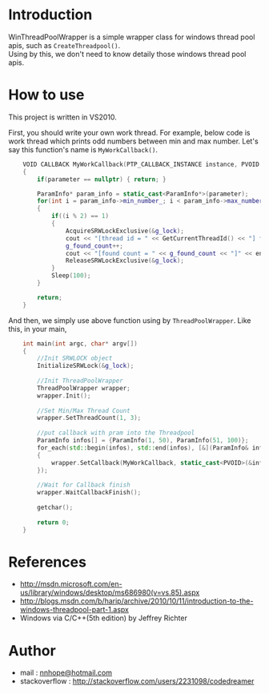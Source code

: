 Introduction
====================

WinThreadPoolWrapper is a simple wrapper class for windows thread pool apis, such as `CreateThreadpool()`.  
Using by this, we don't need to know detaily those windows thread pool apis.


How to use
====================

This project is written in VS2010.

First, you should write your own work thread. 
For example, below code is work thread which prints odd numbers between min and max number.
Let's say this function's name is `MyWorkCallback()`.

```c++
    VOID CALLBACK MyWorkCallback(PTP_CALLBACK_INSTANCE instance, PVOID parameter, PTP_WORK work)
    {	
        if(parameter == nullptr) { return; }

	    ParamInfo* param_info = static_cast<ParamInfo*>(parameter);
    	for(int i = param_info->min_number_; i < param_info->max_number_; i++)
    	{
    		if((i % 2) == 1)
    		{
    			AcquireSRWLockExclusive(&g_lock);
    			cout << "[thread id = " << GetCurrentThreadId() << "] find number = " << i << endl;
    			g_found_count++;
    			cout << "[found count = " << g_found_count << "]" << endl;
    			ReleaseSRWLockExclusive(&g_lock);
    		}
    		Sleep(100);
    	}

    	return;
    }
```

And then, we simply use above function using by `ThreadPoolWrapper`.
Like this, in your main,

```c++
    int main(int argc, char* argv[])
    {
    	//Init SRWLOCK object
    	InitializeSRWLock(&g_lock);
    
    	//Init ThreadPoolWrapper
    	ThreadPoolWrapper wrapper;
    	wrapper.Init();
    	
    	//Set Min/Max Thread Count
    	wrapper.SetThreadCount(1, 3);
    
    	//put callback with pram into the Threadpool
    	ParamInfo infos[] = {ParamInfo(1, 50), ParamInfo(51, 100)};
    	for_each(std::begin(infos), std::end(infos), [&](ParamInfo& info)
    	{
    		wrapper.SetCallback(MyWorkCallback, static_cast<PVOID>(&info));
    	});
    
    	//Wait for Callback finish
    	wrapper.WaitCallbackFinish();
    
    	getchar();
    
    	return 0;
    }
```


References
====================

 - http://msdn.microsoft.com/en-us/library/windows/desktop/ms686980(v=vs.85).aspx  
 - http://blogs.msdn.com/b/harip/archive/2010/10/11/introduction-to-the-windows-threadpool-part-1.aspx  
 - Windows via C/C++(5th edition) by Jeffrey Richter


Author
====================

 - mail : nnhope@hotmail.com  
 - stackoverflow : http://stackoverflow.com/users/2231098/codedreamer


